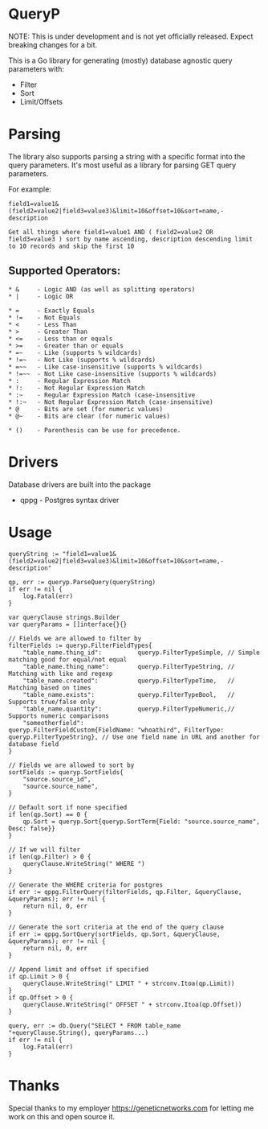 # QueryP

NOTE: This is under development and is not yet officially released. Expect breaking changes for a bit.

This is a Go library for generating (mostly) database agnostic query parameters with:
* Filter
* Sort
* Limit/Offsets

# Parsing
The library also supports parsing a string with a specific format into the query parameters. It's most
useful as a library for parsing GET query parameters.

For example: 
```
field1=value1&(field2=value2|field3=value3)&limit=10&offset=10&sort=name,-description

Get all things where field1=value1 AND ( field2=value2 OR field3=value3 ) sort by name ascending, description descending limit to 10 records and skip the first 10
```

## Supported Operators:
    * &		- Logic AND (as well as splitting operators)
    * |		- Logic OR

	* =     - Exactly Equals
	* !=    - Not Equals
	* < 	- Less Than
	* >		- Greater Than
	* <=	- Less than or equals
	* >=	- Greater than or equals
	* =~	- Like (supports % wildcards)
	* !=~   - Not Like (supports % wildcards)
	* =~~   - Like case-insensitive (supports % wildcards)
	* !=~~	- Not Like case-insensitive (supports % wildcards)
	* :		- Regular Expression Match
	* !:	- Not Regular Expression Match
	* :~	- Regular Expression Match (case-insensitive
	* !:~	- Not Regular Expression Match (case-insensitive)
	* @     - Bits are set (for numeric values)
	* @~    - Bits are clear (for numeric values)

	* ()	- Parenthesis can be use for precedence.

# Drivers
Database drivers are built into the package
* qppg - Postgres syntax driver

# Usage

```
queryString := "field1=value1&(field2=value2|field3=value3)&limit=10&offset=10&sort=name,-description"

qp, err := queryp.ParseQuery(queryString)
if err != nil {
	log.Fatal(err)
}

var queryClause strings.Builder
var queryParams = []interface{}{}

// Fields we are allowed to filter by
filterFields := queryp.FilterFieldTypes{
	"table_name.thing_id":          queryp.FilterTypeSimple, // Simple matching good for equal/not equal
	"table_name.thing_name":        queryp.FilterTypeString, // Matching with like and regexp
	"table_name.created":           queryp.FilterTypeTime,   // Matching based on times
	"table_name.exists":            queryp.FilterTypeBool,   // Supports true/false only
	"table_name.quantity":          queryp.FilterTypeNumeric,// Supports numeric comparisons
	"someotherfield":               queryp.FilterFieldCustom{FieldName: "whoathird", FilterType: queryp.FilterTypeString}, // Use one field name in URL and another for database field
}

// Fields we are allowed to sort by
sortFields := queryp.SortFields{
	"source.source_id",
	"source.source_name",
}

// Default sort if none specified
if len(qp.Sort) == 0 {
	qp.Sort = queryp.Sort{queryp.SortTerm{Field: "source.source_name", Desc: false}}
}

// If we will filter
if len(qp.Filter) > 0 {
	queryClause.WriteString(" WHERE ")
}

// Generate the WHERE criteria for postgres
if err := qppg.FilterQuery(filterFields, qp.Filter, &queryClause, &queryParams); err != nil {
	return nil, 0, err
}

// Generate the sort criteria at the end of the query clause 
if err := qppg.SortQuery(sortFields, qp.Sort, &queryClause, &queryParams); err != nil {
	return nil, 0, err
}

// Append limit and offset if specified
if qp.Limit > 0 {
	queryClause.WriteString(" LIMIT " + strconv.Itoa(qp.Limit))
}
if qp.Offset > 0 {
	queryClause.WriteString(" OFFSET " + strconv.Itoa(qp.Offset))
}

query, err := db.Query("SELECT * FROM table_name "+queryClause.String(), queryParams...)
if err != nil {
	log.Fatal(err)
}

```

# Thanks
Special thanks to my employer https://geneticnetworks.com for letting me work on this and open source it.


